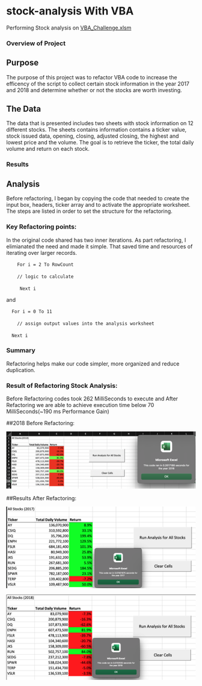 # stock-analysis With VBA

Performing Stock analysis on [VBA_Challenge.xlsm](https://github.com/crdhilep/stock-analysis/blob/main/VBA_Challenge.xlsm)

### Overview of Project

## Purpose
The purpose of this project was to refactor VBA code to increase the efficency of the script to collect certain stock information in the year 2017 and 2018 and determine whether or not the stocks are worth investing.

## The Data

The data that is presented includes two sheets with stock information on 12 different stocks. The sheets contains  information contains a ticker value, stock issued data, opening, closing, adjusted closing, the highest and lowest price and the volume. The goal is to retrieve the ticker, the total daily volume and return on each stock.

### Results

 ## Analysis

Before refactoring, I began by copying the code that needed to create the input box, headers, ticker array and to activate the appropriate worksheet. The steps are listed in order to set the structure for the refactoring.


### Key Refactoring points:

In the original code shared has two inner iterations.
As part refactoring, I elimianated the need and made it simple.
That saved time and resources of iterating over larger records.

        For i = 2 To RowCount
        
        // logic to calculate
        
         Next i
  
   
   and
    
      For i = 0 To 11
      
        // assign output values into the analysis worksheet
        
      Next i
      

 
### Summary

Refactoring helps make our code simpler, more organized and reduce duplication.


### Result of Refactoring Stock Analysis:

Before Refactoring codes took 262 MilliSeconds to execute and After Refactoring we are able to achieve execution time below 70 MilliSeconds(~190 ms Performance Gain)

  ##2018 Before Refactoring:
 
 ![2018 Before Refactoring](/resources/VBA_Challenge_Before_Refactoring.png)
 


  ##Results After Refactoring:

  ![2017 Refactored Results](/resources/VBA_Challenge_2017.png)
 
 ![2018 Refactored Results](/resources/VBA_Challenge_2018.png)